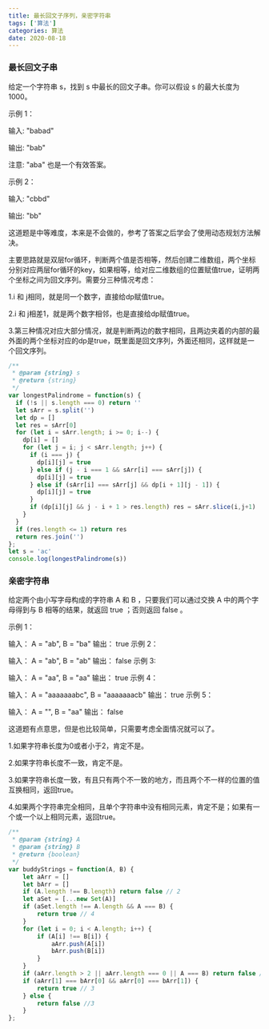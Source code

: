 ```yaml
---
title: 最长回文子序列，亲密字符串
tags: ['算法']
categories: 算法
date: 2020-08-18
---
```

### 最长回文子串

给定一个字符串 s，找到 s 中最长的回文子串。你可以假设 s 的最大长度为 1000。

<!--more-->

示例 1：

输入: "babad"

输出: "bab"

注意: "aba" 也是一个有效答案。

示例 2：

输入: "cbbd"

输出: "bb"

这道题是中等难度，本来是不会做的，参考了答案之后学会了使用动态规划方法解决。

主要思路就是双层for循环，判断两个值是否相等，然后创建二维数组，两个坐标分别对应两层for循环的key，如果相等，给对应二维数组的位置赋值true，证明两个坐标之间为回文序列。需要分三种情况考虑：

1.i 和 j相同，就是同一个数字，直接给dp赋值true。

2.i 和 j相差1，就是两个数字相邻，也是直接给dp赋值true。

3.第三种情况对应大部分情况，就是判断两边的数字相同，且两边夹着的内部的最外面的两个坐标对应的dp是true，既里面是回文序列，外面还相同，这样就是一个回文序列。

```javascript
/**
 * @param {string} s
 * @return {string}
 */
var longestPalindrome = function(s) {
  if (!s || s.length === 0) return '' 
  let sArr = s.split('')
  let dp = []
  let res = sArr[0]
  for (let i = sArr.length; i >= 0; i--) {
    dp[i] = []
    for (let j = i; j < sArr.length; j++) {
      if (i === j) {
        dp[i][j] = true
      } else if (j - i === 1 && sArr[i] === sArr[j]) {
        dp[i][j] = true
      } else if (sArr[i] === sArr[j] && dp[i + 1][j - 1]) {
        dp[i][j] = true
      }
      if (dp[i][j] && j - i + 1 > res.length) res = sArr.slice(i,j+1)
    } 
  }
  if (res.length <= 1) return res
  return res.join('')
};
let s = 'ac'
console.log(longestPalindrome(s))

```

### 亲密字符串

给定两个由小写字母构成的字符串 A 和 B ，只要我们可以通过交换 A 中的两个字母得到与 B 相等的结果，就返回 true ；否则返回 false 。

示例 1：

输入： A = "ab", B = "ba"
输出： true
示例 2：

输入： A = "ab", B = "ab"
输出： false
示例 3:

输入： A = "aa", B = "aa"
输出： true
示例 4：

输入： A = "aaaaaaabc", B = "aaaaaaacb"
输出： true
示例 5：

输入： A = "", B = "aa"
输出： false

这道题有点意思，但是也比较简单，只需要考虑全面情况就可以了。

1.如果字符串长度为0或者小于2，肯定不是。

2.如果字符串长度不一致，肯定不是。

3.如果字符串长度一致，有且只有两个不一致的地方，而且两个不一样的位置的值互换相同，返回true。

4.如果两个字符串完全相同，且单个字符串中没有相同元素，肯定不是；如果有一个或一个以上相同元素，返回true。

```javascript
/**
 * @param {string} A
 * @param {string} B
 * @return {boolean}
 */
var buddyStrings = function(A, B) {
    let aArr = []
    let bArr = []
    if (A.length !== B.length) return false // 2
    let aSet = [...new Set(A)]
    if (aSet.length !== A.length && A === B) {
        return true // 4
    }
    for (let i = 0; i < A.length; i++) {
        if (A[i] !== B[i]) {
            aArr.push(A[i])
            bArr.push(B[i])
        }
    }
    if (aArr.length > 2 || aArr.length === 0 || A === B) return false // 1
    if (aArr[1] === bArr[0] && aArr[0] === bArr[1]) {
        return true // 3
    } else {
        return false //3
    }
};
```

